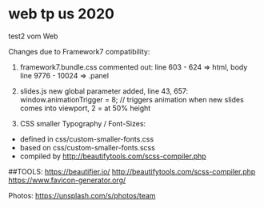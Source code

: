 # web tp us 2020

test2 vom Web

Changes due to Framework7 compatibility:

1. framework7.bundle.css
commented out:
line 603 - 624 => html, body
line 9776 - 10024 => .panel


2. slides.js
new global parameter added, line 43, 657:
window.animationTrigger = 8; // triggers animation when new slides comes into viewport, 2 = at 50% height


3. CSS
smaller Typography / Font-Sizes:
- defined in css/custom-smaller-fonts.css
- based on css/custom-smaller-fonts.scss
- compiled by http://beautifytools.com/scss-compiler.php



##TOOLS:
https://beautifier.io/
http://beautifytools.com/scss-compiler.php
https://www.favicon-generator.org/


Photos:
https://unsplash.com/s/photos/team
